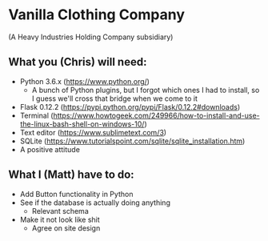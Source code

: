 # Vanilla Clothing Company
(A Heavy Industries Holding Company subsidiary)

## What you (Chris) will need:
- Python 3.6.x (https://www.python.org/)
  - A bunch of Python plugins, but I forgot which ones I had to install, so I guess we'll cross that bridge when we come to it
- Flask 0.12.2 (https://pypi.python.org/pypi/Flask/0.12.2#downloads)
- Terminal (https://www.howtogeek.com/249966/how-to-install-and-use-the-linux-bash-shell-on-windows-10/)
- Text editor (https://www.sublimetext.com/3)
- SQLite (https://www.tutorialspoint.com/sqlite/sqlite_installation.htm)
- A positive attitude

## What I (Matt) have to do:
- Add Button functionality in Python
- See if the database is actually doing anything
  - Relevant schema
- Make it not look like shit
  - Agree on site design
